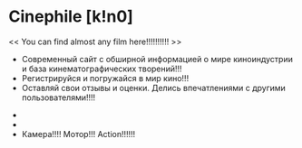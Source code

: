 # Сinephile [k!n0]
<< You can find almost any film here!!!!!!!!!! >>

- Современный сайт с обширной информацией о мире киноиндустрии и база кинематографических творений!!!
- Регистрируйся и погружайся в мир кино!!!
- Оставляй свои отзывы и оценки. Делись впечатлениями с другими пользователями!!!!
*
*
* Камера!!!! Мотор!!! Action!!!!!!
